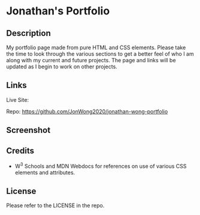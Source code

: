 # Jonathan's Portfolio

## Description

My portfolio page made from pure HTML and CSS elements.  Please take the time to look through the various sections to get a better feel of who I am along with my current and future projects.  The page and links will be updated as I begin to work on other projects.

## Links

Live Site: 

Repo:  https://github.com/JonWong2020/jonathan-wong-portfolio

## Screenshot

## Credits

* W<sup>3</sup> Schools and MDN Webdocs for references on use of various CSS elements and attributes.

## License

Please refer to the LICENSE in the repo.